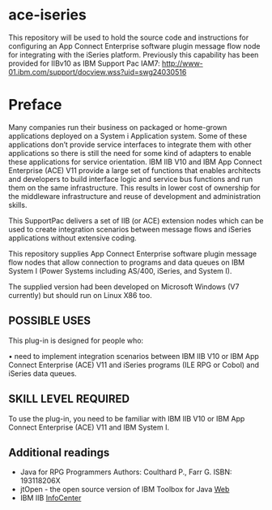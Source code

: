 # ace-iseries
This repository will be used to hold the source code and instructions for configuring an App Connect Enterprise software plugin message flow node for integrating with the iSeries platform. Previously this capability has been provided for IIBv10 as IBM Support Pac IAM7: http://www-01.ibm.com/support/docview.wss?uid=swg24030516

# Preface
Many companies run their business on packaged or home-grown applications deployed on a System i Application system. Some of these applications don’t provide service interfaces to integrate them with other applications so there is still the need for some kind of adapters to enable these applications for service orientation.
IBM IIB V10 and IBM App Connect Enterprise (ACE) V11 provide a large set of functions that enables architects and developers to build interface logic and service bus functions and run them on the same infrastructure. This results in lower cost of ownership for the middleware infrastructure and reuse of development and administration skills.

This SupportPac delivers a set of IIB (or ACE) extension nodes which can be used to create integration scenarios between message flows and iSeries applications without extensive coding.

This repository supplies App Connect Enterprise software plugin message flow nodes that allow connection to programs and data queues on IBM System I (Power Systems including AS/400, iSeries, and System I).

The supplied version had been developed on Microsoft Windows (V7 currently) but should run on Linux X86 too.

## POSSIBLE USES

This plug-in is designed for people who:

•	need to implement integration scenarios between IBM IIB V10 or IBM App Connect Enterprise (ACE) V11 and iSeries programs (ILE RPG or Cobol) and iSeries data queues.

## SKILL LEVEL REQUIRED

To use the plug-in, you need to be familiar with IBM IIB V10 or IBM App Connect Enterprise (ACE) V11 and IBM System I.

## Additional readings

+ Java for RPG Programmers Authors: Coulthard P., Farr G. ISBN: 193118206X
+ jtOpen - the open source version of IBM Toolbox for Java [Web](http://jt400.sourceforge.net/)
+ IBM IIB [InfoCenter](https://www.ibm.com/support/knowledgecenter/de/SSMKHH_10.0.0/com.ibm.etools.msgbroker.helphome.doc/help_home_msgbroker.htm)

